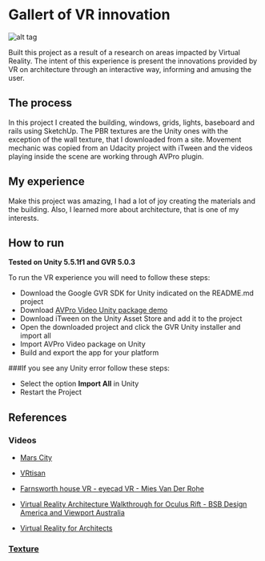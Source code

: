 # Gallert of VR innovation

![alt tag](https://github.com/devreis/Udacity-VRDeveloper/blob/master/GalleryVrInnovation/Screenshots/1waypoint.png?raw=true)

Built this project as a result of a research on areas impacted by Virtual Reality. The intent of this experience is present the innovations provided by VR on architecture through an interactive way, informing and amusing the user.

## The process

In this project I created the building, windows, grids, lights, baseboard and rails using SketchUp. The PBR textures are the Unity ones with the exception of the wall texture, that I downloaded from a site. Movement mechanic was copied from an Udacity project with iTween and the videos playing inside the scene are working through AVPro plugin.

## My experience

Make this project was amazing, I had a lot of joy creating the materials and the building. Also, I learned more about architecture, that is one of my interests.

## How to run

**Tested on Unity 5.5.1f1 and GVR 5.0.3**

To run the VR experience you will need to follow these steps:

- Download the Google GVR SDK for Unity indicated on the README.md project 
- Download [AVPro Video Unity package demo](http://downloads.renderheads.com/2017/UnityPlugin-AVProVideo-Latest-Trial.unitypackage)
- Download iTween on the Unity Asset Store and add it to the project
- Open the downloaded project and click the GVR Unity installer and import all
- Import AVPro Video package on Unity
- Build and export the app for your platform 

###If you see any Unity error follow these steps:

- Select the option **Import All** in Unity
- Restart the Project

## References

### Videos

- [Mars City](http://www.archdaily.com/867605/kierantimberlake-is-using-virtual-reality-to-design-a-home-for-future-life-on-mars)

- [VRtisan](https://www.youtube.com/watch?v=SLfW2WbpIHE)

- [Farnsworth house VR - eyecad VR - Mies Van Der Rohe](https://www.youtube.com/watch?v=VesaHXL0lyM)

- [Virtual Reality Architecture Walkthrough for Oculus Rift - BSB Design America and Viewport Australia](https://www.youtube.com/watch?v=rCpSZxlURGY)

- [Virtual Reality for Architects](https://www.youtube.com/watch?v=NbG206mNEjo)

### [Texture](http://seamless-pixels.blogspot.com.br/2014/04/smoothstuccowhitepaintstreakyplasterfin.html)
